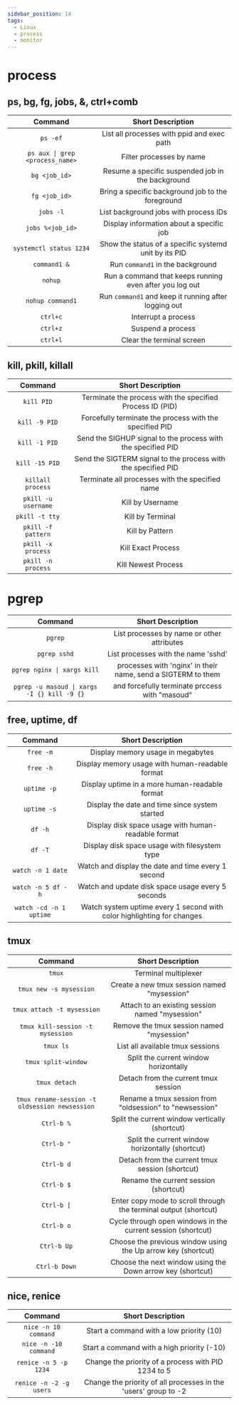 ```yaml
---
sidebar_position: 14
tags:
  - Linux
  - process
  - monitor
---
```


# process

## ps, bg, fg, jobs, &, ctrl+comb

|             Command             |                    Short Description                    |
| :-----------------------------: | :-----------------------------------------------------: |
|            `ps -ef`             |       List all processes with ppid and exec path        |
| `ps aux \| grep <process_name>` |                Filter processes by name                 |
|          `bg <job_id>`          |    Resume a specific suspended job in the background    |
|          `fg <job_id>`          |    Bring a specific background job to the foreground    |
|            `jobs -l`            |          List background jobs with process IDs          |
|        `jobs %<job_id>`         |        Display information about a specific job         |
|     `systemctl status 1234`     |  Show the status of a specific systemd unit by its PID  |
|          `command1 &`           |            Run `command1` in the background             |
|             `nohup`             | Run a command that keeps running even after you log out |
|        `nohup command1`         |  Run `command1` and keep it running after logging out   |
|            `ctrl+c`             |                   Interrupt a process                   |
|            `ctrl+z`             |                    Suspend a process                    |
|            `ctrl+l`             |                Clear the terminal screen                |

## kill, pkill, killall

|       Command       |                       Short Description                       |
| :-----------------: | :-----------------------------------------------------------: |
|     `kill PID`      |   Terminate the process with the specified Process ID (PID)   |
|    `kill -9 PID`    |    Forcefully terminate the process with the specified PID    |
|    `kill -1 PID`    | Send the SIGHUP signal to the process with the specified PID  |
|   `kill -15 PID`    | Send the SIGTERM signal to the process with the specified PID |
|  `killall process`  |        Terminate all processes with the specified name        |
| `pkill -u username` |                       Kill by Username                        |
|   `pkill -t tty`    |                       Kill by Terminal                        |
| `pkill -f pattern`  |                        Kill by Pattern                        |
| `pkill -x process`  |                      Kill Exact Process                       |
| `pkill -n process`  |                      Kill Newest Process                      |

# pgrep

|                   Command                   |                      Short Description                       |
| :-----------------------------------------: | :----------------------------------------------------------: |
|                   `pgrep`                   |          List processes by name or other attributes          |
|                `pgrep sshd`                 |             List processes with the name 'sshd'              |
|         `pgrep nginx \| xargs kill`         | processes with 'nginx' in their name, send a SIGTERM to them |
| `pgrep -u masoud \| xargs -I {} kill -9 {}` |        and forcefully terminate prccess with "masoud"        |

## free, uptime, df

|         Command         |                           Short Description                            |
| :---------------------: | :--------------------------------------------------------------------: |
|        `free -m`        |                   Display memory usage in megabytes                    |
|        `free -h`        |            Display memory usage with human-readable format             |
|       `uptime -p`       |             Display uptime in a more human-readable format             |
|       `uptime -s`       |             Display the date and time since system started             |
|         `df -h`         |          Display disk space usage with human-readable format           |
|         `df -T`         |             Display disk space usage with filesystem type              |
|    `watch -n 1 date`    |           Watch and display the date and time every 1 second           |
|   `watch -n 5 df -h`    |           Watch and update disk space usage every 5 seconds            |
| `watch -cd -n 1 uptime` | Watch system uptime every 1 second with color highlighting for changes |

## tmux

|                    Command                     |                        Short Description                         |
| :--------------------------------------------: | :--------------------------------------------------------------: |
|                     `tmux`                     |                       Terminal multiplexer                       |
|            `tmux new -s mysession`             |           Create a new tmux session named "mysession"            |
|           `tmux attach -t mysession`           |         Attach to an existing session named "mysession"          |
|        `tmux kill-session -t mysession`        |            Remove the tmux session named "mysession"             |
|                   `tmux ls`                    |                 List all available tmux sessions                 |
|              `tmux split-window`               |              Split the current window horizontally               |
|                 `tmux detach`                  |               Detach from the current tmux session               |
| `tmux rename-session -t oldsession newsession` |     Rename a tmux session from "oldsession" to "newsession"      |
|                   `Ctrl-b %`                   |          Split the current window vertically (shortcut)          |
|                   `Ctrl-b "`                   |         Split the current window horizontally (shortcut)         |
|                   `Ctrl-b d`                   |         Detach from the current tmux session (shortcut)          |
|                   `Ctrl-b $`                   |              Rename the current session (shortcut)               |
|                   `Ctrl-b [`                   | Enter copy mode to scroll through the terminal output (shortcut) |
|                   `Ctrl-b o`                   |   Cycle through open windows in the current session (shortcut)   |
|                  `Ctrl-b Up`                   |   Choose the previous window using the Up arrow key (shortcut)   |
|                 `Ctrl-b Down`                  |    Choose the next window using the Down arrow key (shortcut)    |

## nice, renice

|         Command         |                        Short Description                        |
| :---------------------: | :-------------------------------------------------------------: |
|  `nice -n 10 command`   |            Start a command with a low priority (10)             |
|  `nice -n -10 command`  |           Start a command with a high priority (-10)            |
|  `renice -n 5 -p 1234`  |       Change the priority of a process with PID 1234 to 5       |
| `renice -n -2 -g users` | Change the priority of all processes in the 'users' group to -2 |


